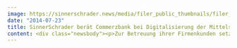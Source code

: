 ```yaml
---
image: https://sinnerschrader.news/media/filer_public_thumbnails/filer_public/e5/06/e5060c6d-ac44-4d1a-bc9d-1b6ed1df072e/varfoldersdjk8pxf42x64d8fxslz8jcc8fc0000gnttmpxt6toh__480x288_q85_crop_subsampling-2_upscale.jpg
date: "2014-07-23"
title: SinnerSchrader berät Commerzbank bei Digitalisierung der Mittelstandsbank
content: <div class="newsbody"><p>Zur Betreuung ihrer Firmenkunden setzt die Commerzbank auf den Ausbau und die Überarbeitung ihrer digitalen Touchpoints. </p><p>Dafür hat sich die größte Mittelstandsbank Deutschlands SinnerSchrader an ihre Seite geholt. Ein interdisziplinäres Team aus Beratern, Strategen, Konzeptern und Designern begleitet die Entwicklung und Umsetzung der Multikanalbank-Vision, die die Commerzbank schrittweise in den nächsten Jahren umsetzen wird. </p><p>Die Betreuung des Neukunden übernimmt das Frankfurter Büro von SinnerSchrader. </p><p><strong>Über SinnerSchrader<br/></strong>SinnerSchrader gehört zu den führenden Digitalagenturen Europas. Mit Fokus auf E-Commerce, Strategie und Kommunikation bietet SinnerSchrader die gesamte Bandbreite digitaler Agenturleistungen&#58; Konzeption, Gestaltung und Entwicklung von Web-Plattformen, Mobile Apps, Service Design, Kampagnen, Media, Analytics und Audience Management. SinnerSchrader steht für technologische Exzellenz. Mehr als 500 Mitarbeiter – davon allein rund 200 Entwickler – realisieren Marketinglösungen für Marken wie Allianz, Beck’s, comdirect bank, Commerzbank, Holy Fashion Group, REWE, simyo, Tchibo und TUI. SinnerSchrader wurde 1996 gegründet, ist seit 1999 börsennotiert und hat Büros in Hamburg, Berlin, Frankfurt am Main, München, Prag und Hannover.<br/><a href="http&#58;//sinnerschrader.com">http&#58;//sinnerschrader.com</a></p><p><strong>Über Commerzbank Mittelstandsbank<br/></strong>Die Commerzbank ist eine führende Bank in Deutschland und Polen. Auch weltweit steht sie ihren Kunden als Partner der Wirtschaft in allen Märkten zur Seite. Mit den Geschäftsbereichen Privatkunden, Mittelstandsbank, Corporates &amp; Markets und Central &amp; Eastern Europe bietet sie ihren Privat- und Firmenkunden sowie institutionellen Investoren die Bank- und Kapitalmarktdienstleistungen an, die sie brauchen. Die Commerzbank verfügt mit rund 1.200 Filialen über eines der dichtesten Filialnetze der deutschen Privatbanken und betreut insgesamt fast 15 Millionen Privat- sowie 1 Million Geschäfts- und Firmenkunden. Im Jahr 2012 erwirtschaftete sie mit durchschnittlich rund 56.000 Mitarbeitern Bruttoerträge von knapp 10 Milliarden Euro.</p></div>
---
```


